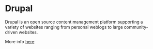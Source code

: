 # Drupal

Drupal is an open source content management platform supporting a variety of websites ranging from personal weblogs to large community-driven websites.

More info [here](https://www.drupal.org/)